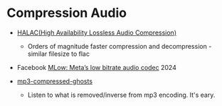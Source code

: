 Compression Audio
=================

* [HALAC(High Availability Lossless Audio Compression)](https://hydrogenaud.io/index.php/topic,125248.0.html?PHPSESSID=su12fvq4ar7cordpr8p1uoa7p0)
    * Orders of magnitude faster compression and decompression - similar filesize to flac
* Facebook [MLow: Meta’s low bitrate audio codec](https://engineering.fb.com/2024/06/13/web/mlow-metas-low-bitrate-audio-codec/) 2024

* [mp3-compressed-ghosts](https://www.vox.com/2015/3/4/8147377/mp3-compressed-ghosts)
    * Listen to what is removed/inverse from mp3 encoding. It's eary.
